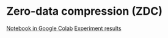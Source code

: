 # Zero-data compression (ZDC)

[Notebook in Google Colab](https://drive.google.com/file/d/13TluH9mYIO1LG-jlmmesHpmE-sAUrJni/view?usp=share_link)
[Experiment results](https://drive.google.com/file/d/19wQle1VWnFl9sUlIVpTjuEdmvzhUJOgj/view?usp=share_link) 
